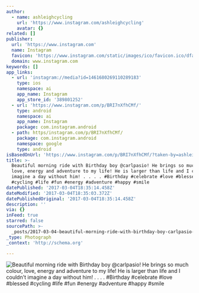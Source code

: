 ```yaml
---
author:
  - name: ashleighcycling
    url: 'https://www.instagram.com/ashleighcycling'
    avatar: {}
related: []
publisher:
  url: 'https://www.instagram.com'
  name: Instagram
  favicon: 'https://www.instagram.com/static/images/ico/favicon.ico/dfa85bb1fd63.ico'
  domain: www.instagram.com
keywords: []
app_links:
  - url: 'instagram://media?id=1461680269110289183'
    type: ios
    namespace: ai
    app_name: Instagram
    app_store_id: '389801252'
  - url: 'https://www.instagram.com/p/BRI7nXfhCMf/'
    type: android
    namespace: ai
    app_name: Instagram
    package: com.instagram.android
  - path: https/instagram.com/p/BRI7nXfhCMf/
    package: com.instagram.android
    namespace: google
    type: android
isBasedOnUrl: 'https://www.instagram.com/p/BRI7nXfhCMf/?taken-by=ashleighcycling'
title: >-
  Beautiful morning ride with Birthday boy @carlpasio! He brings so much colour,
  love, energy and adventure to my life! He is larger than life and I couldn't
  imagine a day without him! . . . . #Birthday #celebrate #love #blessed
  #cycling #life #fun #energy #adventure #happy #smile
datePublished: '2017-03-04T18:35:14.458Z'
dateModified: '2017-03-04T18:35:03.372Z'
datePublishedOriginal: '2017-03-04T18:35:14.458Z'
description: ''
via: {}
inFeed: true
starred: false
sourcePath: >-
  _posts/2017-03-04-beautiful-morning-ride-with-birthday-boy-carlpasio-he-brin.md
_type: Photograph
_context: 'http://schema.org'

---
```

![Beautiful morning ride with Birthday boy @carlpasio! He brings so much colour, love, energy and adventure to my life! He is larger than life and I couldn't imagine a day without him! . . . . #Birthday #celebrate #love #blessed #cycling #life #fun #energy #adventure #happy #smile](https://scontent.cdninstagram.com/t51.2885-15/s640x640/sh0.08/e35/17077210_1491247797565657_6271311482395295744_n.jpg)